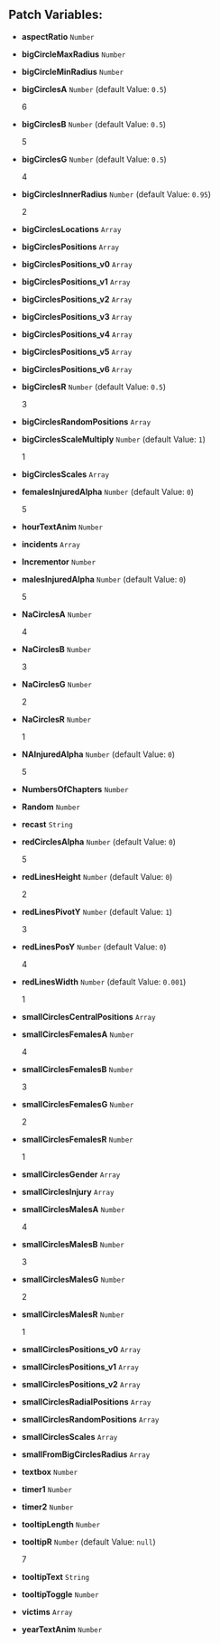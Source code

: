 ## Patch Variables:

* __aspectRatio__ ```Number```
* __bigCircleMaxRadius__ ```Number```
* __bigCircleMinRadius__ ```Number```
* __bigCirclesA__ ```Number``` (default Value: `0.5`)

  6

* __bigCirclesB__ ```Number``` (default Value: `0.5`)

  5

* __bigCirclesG__ ```Number``` (default Value: `0.5`)

  4

* __bigCirclesInnerRadius__ ```Number``` (default Value: `0.95`)

  2

* __bigCirclesLocations__ ```Array```
* __bigCirclesPositions__ ```Array```
* __bigCirclesPositions_v0__ ```Array```
* __bigCirclesPositions_v1__ ```Array```
* __bigCirclesPositions_v2__ ```Array```
* __bigCirclesPositions_v3__ ```Array```
* __bigCirclesPositions_v4__ ```Array```
* __bigCirclesPositions_v5__ ```Array```
* __bigCirclesPositions_v6__ ```Array```
* __bigCirclesR__ ```Number``` (default Value: `0.5`)

  3

* __bigCirclesRandomPositions__ ```Array```
* __bigCirclesScaleMultiply__ ```Number``` (default Value: `1`)

  1

* __bigCirclesScales__ ```Array```
* __femalesInjuredAlpha__ ```Number``` (default Value: `0`)

  5

* __hourTextAnim__ ```Number```
* __incidents__ ```Array```
* __Incrementor__ ```Number```
* __malesInjuredAlpha__ ```Number``` (default Value: `0`)

  5

* __NaCirclesA__ ```Number```

  4

* __NaCirclesB__ ```Number```

  3

* __NaCirclesG__ ```Number```

  2

* __NaCirclesR__ ```Number```

  1

* __NAInjuredAlpha__ ```Number``` (default Value: `0`)

  5

* __NumbersOfChapters__ ```Number```
* __Random__ ```Number```
* __recast__ ```String```
* __redCirclesAlpha__ ```Number``` (default Value: `0`)

  5

* __redLinesHeight__ ```Number``` (default Value: `0`)

  2

* __redLinesPivotY__ ```Number``` (default Value: `1`)

  3

* __redLinesPosY__ ```Number``` (default Value: `0`)

  4

* __redLinesWidth__ ```Number``` (default Value: `0.001`)

  1

* __smallCirclesCentralPositions__ ```Array```
* __smallCirclesFemalesA__ ```Number```

  4

* __smallCirclesFemalesB__ ```Number```

  3

* __smallCirclesFemalesG__ ```Number```

  2

* __smallCirclesFemalesR__ ```Number```

  1

* __smallCirclesGender__ ```Array```
* __smallCirclesInjury__ ```Array```
* __smallCirclesMalesA__ ```Number```

  4

* __smallCirclesMalesB__ ```Number```

  3

* __smallCirclesMalesG__ ```Number```

  2

* __smallCirclesMalesR__ ```Number```

  1

* __smallCirclesPositions_v0__ ```Array```
* __smallCirclesPositions_v1__ ```Array```
* __smallCirclesPositions_v2__ ```Array```
* __smallCirclesRadialPositions__ ```Array```
* __smallCirclesRandomPositions__ ```Array```
* __smallCirclesScales__ ```Array```
* __smallFromBigCirclesRadius__ ```Array```
* __textbox__ ```Number```
* __timer1__ ```Number```
* __timer2__ ```Number```
* __tooltipLength__ ```Number```
* __tooltipR__ ```Number``` (default Value: `null`)

  7

* __tooltipText__ ```String```
* __tooltipToggle__ ```Number```
* __victims__ ```Array```
* __yearTextAnim__ ```Number```

